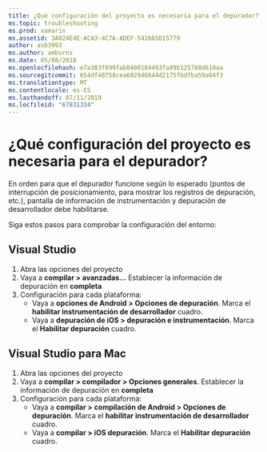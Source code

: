 ```yaml
---
title: ¿Qué configuración del proyecto es necesaria para el depurador?
ms.topic: troubleshooting
ms.prod: xamarin
ms.assetid: 3A024E4E-ACA3-4C7A-ADEF-541665D15779
author: asb3993
ms.author: amburns
ms.date: 05/08/2018
ms.openlocfilehash: e7a383f899fab0400104493fa89b125788d610aa
ms.sourcegitcommit: 654df48758cea602946644d2175fbdfba59a64f3
ms.translationtype: MT
ms.contentlocale: es-ES
ms.lasthandoff: 07/11/2019
ms.locfileid: "67831334"
---
```

# <a name="what-project-settings-are-required-for-the-debugger"></a>¿Qué configuración del proyecto es necesaria para el depurador?

En orden para que el depurador funcione según lo esperado (puntos de interrupción de posicionamiento, para mostrar los registros de depuración, etc.), pantalla de información de instrumentación y depuración de desarrollador debe habilitarse.

Siga estos pasos para comprobar la configuración del entorno:

## <a name="visual-studio"></a>Visual Studio
1. Abra las opciones del proyecto
2. Vaya a **compilar > avanzadas...** Establecer la información de depuración en **completa**
3. Configuración para cada plataforma:
   - Vaya a **opciones de Android > Opciones de depuración**. Marca el **habilitar instrumentación de desarrollador** cuadro.
   - Vaya a **depuración de iOS > depuración e instrumentación**. Marca el **Habilitar depuración** cuadro.

## <a name="visual-studio-for-mac"></a>Visual Studio para Mac
1. Abra las opciones del proyecto
2. Vaya a **compilar > compilador > Opciones generales**. Establecer la información de depuración en **completa**
3. Configuración para cada plataforma:
    - Vaya a **compilar > compilación de Android > Opciones de depuración**. Marca el **habilitar instrumentación de desarrollador** cuadro.
    - Vaya a **compilar > iOS depuración**. Marca el **Habilitar depuración** cuadro.

